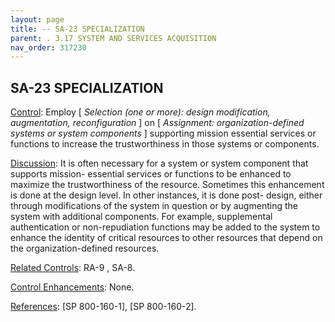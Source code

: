 ```yaml
---
layout: page
title: -- SA-23 SPECIALIZATION 
parent: . 3.17 SYSTEM AND SERVICES ACQUISITION 
nav_order: 317230 
---
```


## SA-23 SPECIALIZATION

<ins>Control</ins>: Employ [ _Selection (one or more): design modification, augmentation, reconfiguration_ ] on [ _Assignment: organization-defined systems or system components_ ] supporting mission essential services or functions to increase the trustworthiness in those systems or components.
      
<ins>Discussion</ins>: It is often necessary for a system or system component that supports mission- essential services or functions to be enhanced to maximize the trustworthiness of the resource. Sometimes this enhancement is done at the design level. In other instances, it is done post- design, either through modifications of the system in question or by augmenting the system with additional components. For example, supplemental authentication or non-repudiation functions may be added to the system to enhance the identity of critical resources to other resources that depend on the organization-defined resources.

<ins>Related Controls</ins>: RA-9 , SA-8.

<ins>Control Enhancements</ins>: None.

<ins>References</ins>: [SP 800-160-1], [SP 800-160-2].

